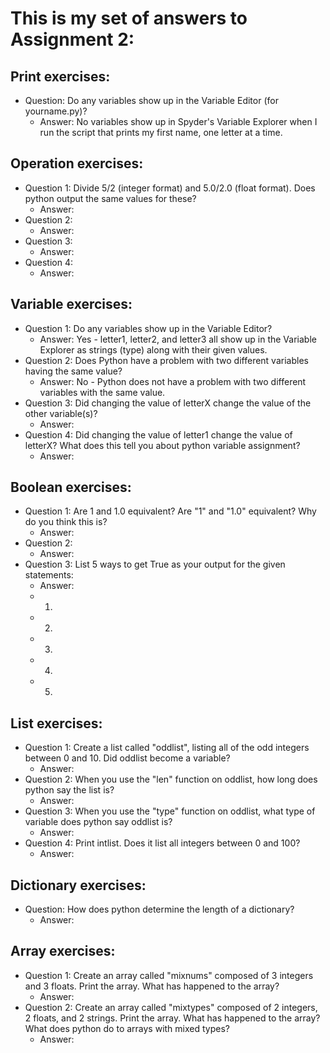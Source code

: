 # This is my set of answers to Assignment 2:

## **Print exercises:**
- Question: Do any variables show up in the Variable Editor (for yourname.py)?
  - Answer: No variables show up in Spyder's Variable Explorer when I run the script that prints my first name, one letter at a time.


## **Operation exercises:**

- Question 1: Divide 5/2 (integer format) and 5.0/2.0 (float format). Does python output the same values for these?
  - Answer:
- Question 2:
  - Answer:
- Question 3:
  - Answer:
- Question 4:
  - Answer:

## **Variable exercises:**
- Question 1: Do any variables show up in the Variable Editor?
  - Answer: Yes - letter1, letter2, and letter3 all show up in the Variable Explorer as strings (type) along with their given values.
- Question 2: Does Python have a problem with two different variables having the same value?
  - Answer: No - Python does not have a problem with two different variables with the same value.
- Question 3: Did changing the value of letterX change the value of the other variable(s)?
  - Answer:
- Question 4: Did changing the value of letter1 change the value of letterX? What does this tell you about python variable assignment?
  - Answer:

## **Boolean exercises:**
- Question 1: Are 1 and 1.0 equivalent? Are "1" and "1.0" equivalent? Why do you think this is?
  - Answer: 
- Question 2:
  - Answer: 
- Question 3: List 5 ways to get True as your output for the given statements:
  - Answer:
  - 1. 
  - 2.
  - 3.
  - 4.
  - 5.

## **List exercises:**
- Question 1: Create a list called "oddlist", listing all of the odd integers between 0 and 10. Did oddlist become a variable?
  - Answer:
- Question 2: When you use the "len" function on oddlist, how long does python say the list is?
  - Answer:
- Question 3: When you use the "type" function on oddlist, what type of variable does python say oddlist is?
  - Answer:
- Question 4: Print intlist. Does it list all integers between 0 and 100?
  - Answer:

## **Dictionary exercises:**
- Question: How does python determine the length of a dictionary?
  - Answer:

## **Array exercises:**
- Question 1: Create an array called "mixnums" composed of 3 integers and 3 floats. Print the array. What has happened to the array?
  - Answer:
- Question 2: Create an array called "mixtypes" composed of 2 integers, 2 floats, and 2 strings. Print the array. What has happened to the array? What does python do to arrays with mixed types?
  - Answer:
